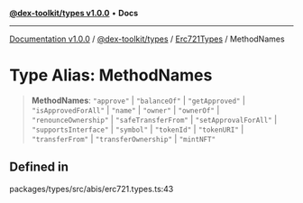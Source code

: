 [**@dex-toolkit/types v1.0.0**](../../../README.md) • **Docs**

***

[Documentation v1.0.0](../../../../../packages.md) / [@dex-toolkit/types](../../../README.md) / [Erc721Types](../README.md) / MethodNames

# Type Alias: MethodNames

> **MethodNames**: `"approve"` \| `"balanceOf"` \| `"getApproved"` \| `"isApprovedForAll"` \| `"name"` \| `"owner"` \| `"ownerOf"` \| `"renounceOwnership"` \| `"safeTransferFrom"` \| `"setApprovalForAll"` \| `"supportsInterface"` \| `"symbol"` \| `"tokenId"` \| `"tokenURI"` \| `"transferFrom"` \| `"transferOwnership"` \| `"mintNFT"`

## Defined in

packages/types/src/abis/erc721.types.ts:43
